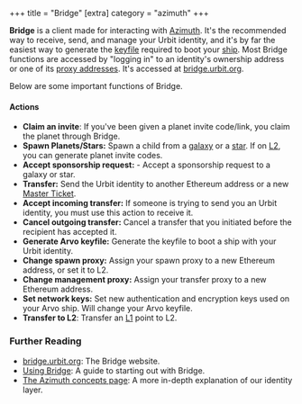 +++
title = "Bridge"
[extra]
category = "azimuth"
+++

**Bridge** is a client made for interacting with
[Azimuth](/reference/glossary/azimuth). It's the recommended way to receive,
send, and manage your Urbit identity, and it's by far the easiest way to
generate the [keyfile](/reference/glossary/keyfile) required to boot your
[ship](/reference/glossary/ship). Most Bridge functions are accessed by "logging
in" to an identity's ownership address or one of its [proxy
addresses](/reference/glossary/proxies). It's accessed at
[bridge.urbit.org](https://bridge.urbit.org/).

Below are some important functions of Bridge.

#### Actions

- **Claim an invite**: If you've been given a planet invite code/link, you claim
  the planet through Bridge.
- **Spawn Planets/Stars:** Spawn a child from a
  [galaxy](/reference/glossary/galaxy) or a [star](/reference/glossary/star). If
  on [L2](/reference/glossary/l2), you can generate planet invite codes.
- **Accept sponsorship request:** - Accept a sponsorship request to a galaxy or star.
- **Transfer:** Send the Urbit identity to another Ethereum address or a new
  [Master Ticket](/reference/glossary/master-ticket).
- **Accept incoming transfer:** If someone is trying to send you an Urbit
  identity, you must use this action to receive it.
- **Cancel outgoing transfer:** Cancel a transfer that you initiated before the
  recipient has accepted it.
- **Generate Arvo keyfile:** Generate the keyfile to boot a ship with your Urbit
  identity.
- **Change spawn proxy:** Assign your spawn proxy to a new Ethereum address, or
  set it to L2.
- **Change management proxy:** Assign your transfer proxy to a new Ethereum
  address.
- **Set network keys:** Set new authentication and encryption keys used on your
  Arvo ship. Will change your Arvo keyfile.
- **Transfer to L2**: Transfer an [L1](/reference/glossary/l1) point to L2.

### Further Reading

- [bridge.urbit.org](https://bridge.urbit.org/): The Bridge website.
- [Using Bridge](/using/id/using-bridge): A guide to starting out with Bridge.
- [The Azimuth concepts page](/reference/azimuth/advanced-azimuth-tools): A more
  in-depth explanation of our identity layer.
